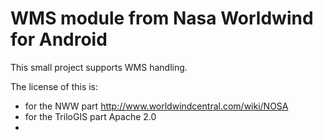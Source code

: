 # WMS module from Nasa Worldwind for Android

This small project supports WMS handling.

The license of this is:

* for the NWW part http://www.worldwindcentral.com/wiki/NOSA
* for the TriloGIS part Apache 2.0
* 

